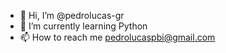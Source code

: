 - 👋 Hi, I’m @pedrolucas-gr
- 🌱 I’m currently learning Python
- 📫 How to reach me pedrolucaspbi@gmail.com
<!---
pedrolucas-gr/pedrolucas-gr is a ✨ special ✨ repository because its `README.md` (this file) appears on your GitHub profile.
You can click the Preview link to take a look at your changes.
--->
